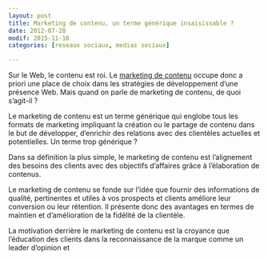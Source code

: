 ```yaml
---
layout: post
title: Marketing de contenu, un terme générique insaisissable ?
date: 2012-07-28
modif: 2015-11-10
categories: [reseaux sociaux, medias sociaux]

---
```


Sur le Web, le contenu est roi. Le [marketing de contenu](le-marketing-de-contenu-est-roi.html "Le marketing de contenu est roi") occupe donc a priori une place de choix dans les stratégies de développement d’une présence Web. Mais quand on parle de marketing de contenu, de quoi s’agit-il ?

Le marketing de contenu est un terme générique qui englobe tous les formats de marketing impliquant la création ou le partage de contenu dans le but de développer, d’enrichir des relations avec des clientèles actuelles et potentielles. Un terme trop générique ?

Dans sa définition la plus simple, le marketing de contenu est l’alignement des besoins des clients avec des objectifs d’affaires grâce à l’élaboration de contenus.

Le marketing de contenu se fonde sur l’idée que fournir des informations de qualité, pertinentes et utiles à vos prospects et clients améliore leur conversion ou leur rétention. Il présente donc des avantages en termes de maintien et d’amélioration de la fidélité de la clientèle.

La motivation derrière le marketing de contenu est la croyance que l’éducation des clients dans la reconnaissance de la marque comme un leader d’opinion et
